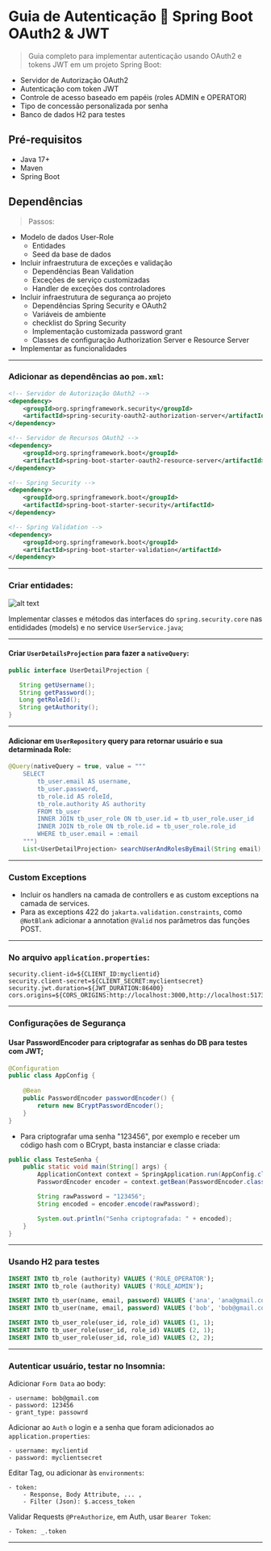 # Guia de Autenticação 🍃 Spring Boot OAuth2 & JWT

> Guia completo para implementar autenticação usando OAuth2 e tokens JWT em um projeto Spring Boot:

- Servidor de Autorização OAuth2
- Autenticação com token JWT
- Controle de acesso baseado em papéis (roles ADMIN e OPERATOR)
- Tipo de concessão personalizada por senha
- Banco de dados H2 para testes

## Pré-requisitos

- Java 17+
- Maven
- Spring Boot

## Dependências

> Passos:
- Modelo de dados User-Role
    - Entidades
    - Seed da base de dados
- Incluir infraestrutura de exceções e validação
    - Dependências Bean Validation
    - Exceções de serviço customizadas
    - Handler de exceções dos controladores
- Incluir infraestrutura de segurança ao projeto
    - Dependências Spring Security e OAuth2
    - Variáveis de ambiente
    - checklist do Spring Security
    - Implementação customizada password grant
    - Classes de configuração Authorization Server e Resource Server
- Implementar as funcionalidades

---

### Adicionar as dependências ao `pom.xml`:

```xml
<!-- Servidor de Autorização OAuth2 -->
<dependency>
    <groupId>org.springframework.security</groupId>
    <artifactId>spring-security-oauth2-authorization-server</artifactId>
</dependency>

<!-- Servidor de Recursos OAuth2 -->
<dependency>
    <groupId>org.springframework.boot</groupId>
    <artifactId>spring-boot-starter-oauth2-resource-server</artifactId>
</dependency>

<!-- Spring Security -->
<dependency>
    <groupId>org.springframework.boot</groupId>
    <artifactId>spring-boot-starter-security</artifactId>
</dependency>

<!-- Spring Validation -->
<dependency>
    <groupId>org.springframework.boot</groupId>
    <artifactId>spring-boot-starter-validation</artifactId>
</dependency>
```
---

### Criar entidades:

![alt text](image.png)

Implementar classes e métodos das interfaces do `spring.security.core` nas entididades (models) e no service `UserService.java`;

---

#### Criar `UserDetailsProjection` para fazer a `nativeQuery`:
 ```java
 public interface UserDetailProjection {

    String getUsername();
    String getPassword();
    Long getRoleId();
    String getAuthority();
}
```
---

#### Adicionar em `UserRepository` query para retornar usuário e sua detarminada Role:

```java
@Query(nativeQuery = true, value = """
    SELECT 
        tb_user.email AS username,
        tb_user.password,
        tb_role.id AS roleId,
        tb_role.authority AS authority
        FROM tb_user
        INNER JOIN tb_user_role ON tb_user.id = tb_user_role.user_id
        INNER JOIN tb_role ON tb_role.id = tb_user_role.role_id
        WHERE tb_user.email = :email
    """)
    List<UserDetailProjection> searchUserAndRolesByEmail(String email);
```

---
### Custom Exceptions

- Incluir os handlers na camada de controllers e as custom exceptions na camada de services.
- Para as exceptions 422 do `jakarta.validation.constraints`, como `@NotBlank` adicionar a annotation `@Valid` nos parâmetros das funções POST.

---
### No arquivo `application.properties`:

```properties
security.client-id=${CLIENT_ID:myclientid}
security.client-secret=${CLIENT_SECRET:myclientsecret}
security.jwt.duration=${JWT_DURATION:86400}
cors.origins=${CORS_ORIGINS:http://localhost:3000,http://localhost:5173}
```
---
### Configurações de Segurança

#### Usar PasswordEncoder para criptografar as senhas do DB para testes com JWT;
```java
@Configuration
public class AppConfig {
    
    @Bean
    public PasswordEncoder passwordEncoder() {
        return new BCryptPasswordEncoder();
    }
}
```
- Para criptografar uma senha "123456", por exemplo e receber um código hash com o BCrypt, basta instanciar e classe criada:
```java
public class TesteSenha {
    public static void main(String[] args) {
        ApplicationContext context = SpringApplication.run(AppConfig.class); // ou sua classe @SpringBootApplication
        PasswordEncoder encoder = context.getBean(PasswordEncoder.class);

        String rawPassword = "123456";
        String encoded = encoder.encode(rawPassword);

        System.out.println("Senha criptografada: " + encoded);
    }
}
```
---

### Usando H2 para testes
```sql
INSERT INTO tb_role (authority) VALUES ('ROLE_OPERATOR');
INSERT INTO tb_role (authority) VALUES ('ROLE_ADMIN');

INSERT INTO tb_user(name, email, password) VALUES ('ana', 'ana@gmail.com', '$2a$10$eACCYoNOHEqXve8aIWT8Nu3PkMXWBaOxJ9aORUYzfMQCbVBIhZ8tG');
INSERT INTO tb_user(name, email, password) VALUES ('bob', 'bob@gmail.com', '$2a$10$eACCYoNOHEqXve8aIWT8Nu3PkMXWBaOxJ9aORUYzfMQCbVBIhZ8tG');

INSERT INTO tb_user_role(user_id, role_id) VALUES (1, 1);
INSERT INTO tb_user_role(user_id, role_id) VALUES (2, 1);
INSERT INTO tb_user_role(user_id, role_id) VALUES (2, 2);
```
---

### Autenticar usuário, testar no Insomnia:

Adicionar `Form Data` ao body:

    - username: bob@gmail.com
    - password: 123456
    - grant_type: passowrd

Adicionar ao `Auth` o login e a senha que foram adicionados ao `application.properties`:

    - username: myclientid
    - password: myclientsecret

Editar Tag, ou adicionar às `environments`:

    - token:
        - Response, Body Attribute, ... ,
        - Filter (Json): $.access_token

Validar Requests `@PreAuthorize`, em Auth, usar `Bearer Token`:

    - Token: _.token

---